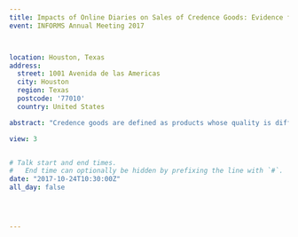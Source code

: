 ```yaml
---
title: Impacts of Online Diaries on Sales of Credence Goods: Evidence from a Cosmetic Surgery Platform
event: INFORMS Annual Meeting 2017



location: Houston, Texas
address:
  street: 1001 Avenida de las Americas
  city: Houston
  region: Texas
  postcode: '77010'
  country: United States

abstract: "Credence goods are defined as products whose quality is difficult to evaluate. While online reviews have found to be effective in driving sales of search and experience goods, little is known about its effectiveness on credence goods. Using data from a cosmetic surgery platform, we investigate the impact of a novel form of online reviews, i.e. diaries, on the sales of credence goods. We also examine how the effects are moderated by the risk of surgeries. We focus on two diary features: number of images and post duration. We find the number of images has a positive impact on sales and the effects are stronger for more risky surgeries. These findings shed some light on the online marketing of credence goods."

view: 3


# Talk start and end times.
#   End time can optionally be hidden by prefixing the line with `#`.
date: "2017-10-24T10:30:00Z"
all_day: false




---
```






